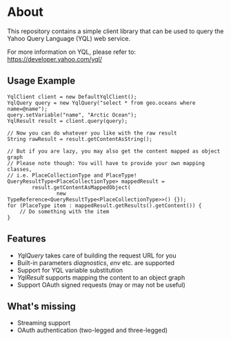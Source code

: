 About
=====

This repository contains a simple client library that can be used to query the Yahoo Query Language (YQL) web service.

For more information on YQL, please refer to: https://developer.yahoo.com/yql/

Usage Example
-------------

```
YqlClient client = new DefaultYqlClient();
YqlQuery query = new YqlQuery("select * from geo.oceans where name=@name");
query.setVariable("name", "Arctic Ocean");
YqlResult result = client.query(query);

// Now you can do whatever you like with the raw result
String rawResult = result.getContentAsString();

// But if you are lazy, you may also get the content mapped as object graph
// Please note though: You will have to provide your own mapping classes, 
// i.e. PlaceCollectionType and PlaceType!
QueryResultType<PlaceCollectionType> mappedResult = 
		result.getContentAsMappedObject(
				new TypeReference<QueryResultType<PlaceCollectionType>>() {});
for (PlaceType item : mappedResult.getResults().getContent()) {
	// Do something with the item
}
```

Features
--------
- *YqlQuery* takes care of building the request URL for you
- Built-in parameters *diagnostics*, *env* etc. are supported
- Support for YQL variable substitution 
- *YqlResult* supports mapping the content to an object graph
- Support OAuth signed requests (may or may not be useful)

What's missing
--------------
- Streaming support
- OAuth authentication (two-legged and three-legged)

